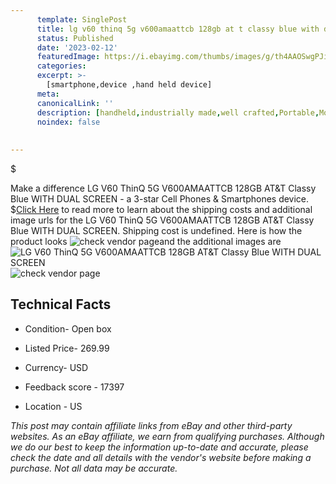 ```yaml
---
      template: SinglePost
      title: lg v60 thinq 5g v600amaattcb 128gb at t classy blue with dual screen
      status: Published
      date: '2023-02-12'
      featuredImage: https://i.ebayimg.com/thumbs/images/g/th4AAOSwgPJitI3h/s-l225.jpg
      categories: 
      excerpt: >-
        [smartphone,device ,hand held device]
      meta:
      canonicalLink: ''
      description: [handheld,industrially made,well crafted,Portable,Mobile,Compact,Convenient,Lightweight,Maneuverable,Man-portable,Miniature,Carriable,Hand-held,Light,Holdable,Transportable,Mobile device,Pocket-sized,On-the-go,Wireless,Cordless,Compact size,Convenient size, smartphone,device ,hand held device]
      noindex: false
      
        
---
```

$

Make a difference LG V60 ThinQ 5G V600AMAATTCB 128GB AT&T Classy Blue WITH DUAL SCREEN - a 3-star Cell Phones & Smartphones device.
$[Click Here](https://www.ebay.com/itm/354125411432?hash=item527384f468%3Ag%3Ath4AAOSwgPJitI3h&amdata=enc%3AAQAHAAAA0Lf5oFsOZG5pyBRgWBJA1obUkM5FAajpwoEudKbY27HUWi5ux4OiT3eT4kcMmu%2F2xX2IRFQdPZtK4fGCCsqSYJpuSXVoSvJfkmgvIjC7A7NiPw419qU3yVP0xlXKX7GQpGGBnimnMcy8zkhwJ8ty7pfBxfmzOdcQukYEScN%2B6sf1%2BHFHGgY1Kb7NYFF48PqGCcpjI5jdcoHKbaFVKcoWIvfob5FhVgNWY3FxYdx8WiTzNPFmtVexDFfK5WYFH4pYnteiNQoUoc2wId4%2FeEcdROk%3D&mkevt=1&mkcid=1&mkrid=711-53200-19255-0&campid=%253CePNCampaignId%253E&customid=%253CreferenceId%253E&toolid=10049) to read more to learn about the shipping costs and additional image urls for the LG V60 ThinQ 5G V600AMAATTCB 128GB AT&T Classy Blue WITH DUAL SCREEN. Shipping cost is undefined. Here is how the product looks ![check vendor page](https://i.ebayimg.com/thumbs/images/g/th4AAOSwgPJitI3h/s-l225.jpg)and the additional images are![LG V60 ThinQ 5G V600AMAATTCB 128GB AT&T Classy Blue WITH DUAL SCREEN](https://i.ebayimg.com/images/g/th4AAOSwgPJitI3h/s-l960.jpg)![check vendor page](https://origin-galleryplus.ebayimg.com/ws/web/354125411432_2_0_1/225x225.jpg,https://origin-galleryplus.ebayimg.com/ws/web/354125411432_3_0_1/225x225.jpg,https://origin-galleryplus.ebayimg.com/ws/web/354125411432_4_0_1/225x225.jpg,https://origin-galleryplus.ebayimg.com/ws/web/354125411432_5_0_1/225x225.jpg,https://origin-galleryplus.ebayimg.com/ws/web/354125411432_6_0_1/225x225.jpg,https://origin-galleryplus.ebayimg.com/ws/web/354125411432_7_0_1/225x225.jpg,https://origin-galleryplus.ebayimg.com/ws/web/354125411432_8_0_1/225x225.jpg)



 ## Technical Facts 



     
      

 - Condition- Open box 


      

 - Listed Price- 269.99 


      

 - Currency- USD 


      

 - Feedback score - 17397 


      

 - Location - US 


      
      

 *_This post may contain affiliate links from eBay and other third-party websites. As an eBay affiliate, we earn from qualifying purchases. Although we do our best to keep the information up-to-date and accurate, please check the date and all details with the vendor's website before making a purchase. Not all data may be accurate._*






